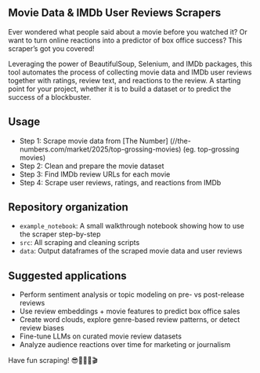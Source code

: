 ## Movie Data & IMDb User Reviews Scrapers

Ever wondered what people said about a movie before you watched it? Or want to turn online reactions into a predictor of box office success? This scraper’s got you covered!

Leveraging the power of BeautifulSoup, Selenium, and IMDb packages, this tool automates the process of collecting movie data and IMDb user reviews together with ratings, review text, and reactions to the review. A starting point for your project, whether it is to build a dataset or to predict the success of a blockbuster.

## Usage

- Step 1: Scrape movie data from [The Number] (//the-numbers.com/market/2025/top-grossing-movies) (eg. top-grossing movies)
- Step 2: Clean and prepare the movie dataset
- Step 3: Find IMDb review URLs for each movie 
- Step 4: Scrape user reviews, ratings, and reactions from IMDb

## Repository organization

- ``example_notebook``: A small walkthrough notebook showing how to use the scraper step-by-step
- ``src``: All scraping and cleaning scripts
- ``data``: Output dataframes of the scraped movie data and user reviews

## Suggested applications

- Perform sentiment analysis or topic modeling on pre- vs post-release reviews
- Use review embeddings + movie features to predict box office sales
- Create word clouds, explore genre-based review patterns, or detect review biases
- Fine-tune LLMs on curated movie review datasets
- Analyze audience reactions over time for marketing or journalism

Have fun scraping! 😎🍿🕵️‍♂️🎬